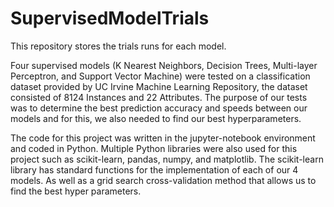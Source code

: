 # SupervisedModelTrials

This repository stores the trials runs for each model.

Four supervised models (K Nearest Neighbors, Decision Trees, Multi-layer Perceptron, and Support Vector Machine) were tested on a classification dataset provided by UC Irvine Machine Learning Repository, the dataset consisted of 8124 Instances and 22 Attributes. The purpose of our tests was to determine the best prediction accuracy and speeds between our models and for this, we also needed to find our best hyperparameters. 


The code for this project was written in the jupyter-notebook environment and coded in Python. Multiple Python libraries were also used for this project such as scikit-learn, pandas, numpy, and matplotlib. The scikit-learn library has standard functions for the implementation of each of our 4 models. As well as a grid search cross-validation method that allows us to find the best hyper parameters.

